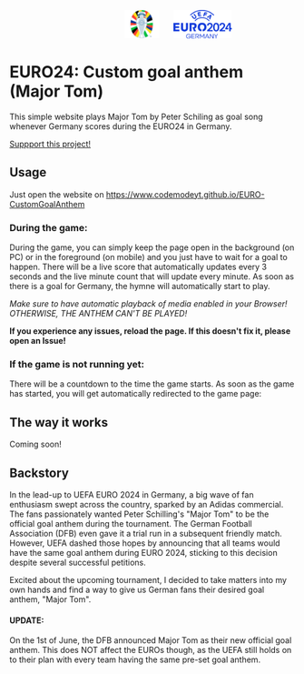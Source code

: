 <p align="left">
    <img src="images/trophy.png" height="50px" style="margin-left: 40%"/>
    <img src="images/EURO_text.png" height="50px" style="margin-left: 20px"/>
</p>

# EURO24: Custom goal anthem (Major Tom)
This simple website plays Major Tom by Peter Schiling as goal song whenever Germany scores during the EURO24 in Germany.

<a href="https://www.buymeacoffee.com/codemodeyt">Suppport this project!</a>

## Usage
Just open the website on https://www.codemodeyt.github.io/EURO-CustomGoalAnthem

### During the game:
During the game, you can simply keep the page open in the background (on PC) or in the foreground (on mobile) and you just have to wait for a goal to happen.
There will be a live score that automatically updates every 3 seconds and the live minute count that will update every minute.
As soon as there is a goal for Germany, the hymne will automatically start to play.

*Make sure to have automatic playback of media enabled in your Browser! OTHERWISE, THE ANTHEM CAN'T BE PLAYED!*

**If you experience any issues, reload the page. If this doesn't fix it, please open an Issue!**


### If the game is not running yet:
There will be a countdown to the time the game starts. As soon as the game has started, you will get automatically redirected to the game page:




## The way it works
Coming soon!

## Backstory
In the lead-up to UEFA EURO 2024 in Germany, a big wave of fan enthusiasm swept across the country, sparked by an Adidas commercial. The fans passionately wanted Peter Schilling's "Major Tom" to be the official goal anthem during the tournament. The German Football Association (DFB) even gave it a trial run in a subsequent friendly match. However, UEFA dashed those hopes by announcing that all teams would have the same goal anthem during EURO 2024, sticking to this decision despite several successful petitions.

Excited about the upcoming tournament, I decided to take matters into my own hands and find a way to give us German fans their desired goal anthem, "Major Tom".

#### UPDATE:
On the 1st of June, the DFB announced Major Tom as their new official goal anthem.
This does NOT affect the EUROs though, as the UEFA still holds on to their plan with every team having the same pre-set goal anthem.